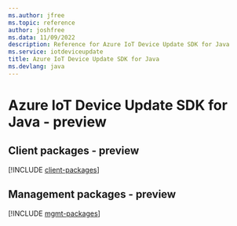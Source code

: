 ```yaml
---
ms.author: jfree
ms.topic: reference
author: joshfree
ms.data: 11/09/2022
description: Reference for Azure IoT Device Update SDK for Java
ms.service: iotdeviceupdate
title: Azure IoT Device Update SDK for Java
ms.devlang: java
---
```

# Azure IoT Device Update SDK for Java - preview

## Client packages - preview
[!INCLUDE [client-packages](iot-device-update-client-index.md)]
## Management packages - preview
[!INCLUDE [mgmt-packages](iot-device-update-mgmt-index.md)]
